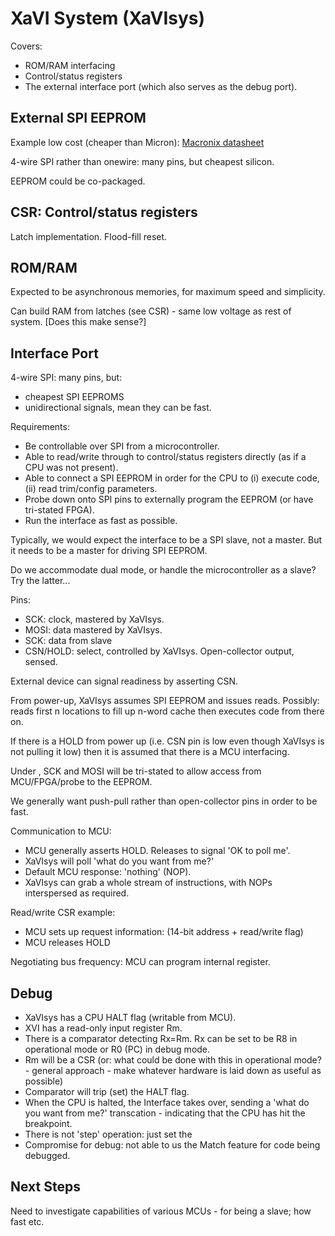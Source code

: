 
# XaVI System (XaVIsys)

Covers:
- ROM/RAM interfacing 
- Control/status registers
- The external interface port (which also serves as the debug port).

## External SPI EEPROM 

Example low cost (cheaper than Micron):
[Macronix datasheet](https://www.macronix.com/Lists/Datasheet/Attachments/7478/MX25R2035F,%20Wide%20Range,%202Mb,%20v1.6.pdf)

4-wire SPI rather than onewire: many pins, but cheapest silicon.

EEPROM could be co-packaged.


## CSR: Control/status registers 

Latch implementation. Flood-fill reset.


## ROM/RAM 

Expected to be asynchronous memories, for maximum speed and simplicity.

Can build RAM from latches (see CSR) - same low voltage as rest of system. [Does this make sense?]



## Interface Port 

4-wire SPI: many pins, but:
- cheapest SPI EEPROMS
- unidirectional signals, mean they can be fast.

Requirements:
- Be controllable over SPI from a microcontroller.
- Able to read/write through to control/status registers directly (as if a CPU was not present).
- Able to connect a SPI EEPROM in order for the CPU to (i) execute code, (ii) read trim/config parameters.
- Probe down onto SPI pins to externally program the EEPROM (or have tri-stated FPGA).
- Run the interface as fast as possible.

Typically, we would expect the interface to be a SPI slave, not a master. But it needs to be a master for driving SPI EEPROM.

Do we accommodate dual mode, or handle the microcontroller as a slave? Try the latter...

Pins:
- SCK: clock, mastered by XaVIsys.
- MOSI: data mastered by XaVIsys.
- SCK: data from slave
- CSN/HOLD: select, controlled by XaVIsys. Open-collector output, sensed.

External device can signal readiness by asserting CSN.

From power-up, XaVIsys assumes SPI EEPROM and issues reads. Possibly: reads first n locations to fill up n-word cache then executes code from there on.

If there is a HOLD from power up (i.e. CSN pin is low even though XaVIsys is not pulling it low) then it is assumed that there is a MCU interfacing.

Under <some circumstance>, SCK and MOSI will be tri-stated to allow access from MCU/FPGA/probe to the EEPROM.

We generally want push-pull rather than open-collector pins in order to be fast.

Communication to MCU:
- MCU generally asserts HOLD. Releases to signal 'OK to poll me'.
- XaVIsys will poll 'what do you want from me?'
- Default MCU response: 'nothing' (NOP).
- XaVIsys can grab a whole stream of instructions, with NOPs interspersed as required.

Read/write CSR example:
- MCU sets up request information: (14-bit address + read/write flag)
- MCU releases HOLD
  
  
Negotiating bus frequency: MCU can program internal register.


  
## Debug 
  
- XaVIsys has a CPU HALT flag (writable from MCU).
- XVI has a read-only input register Rm.
- There is a comparator detecting Rx=Rm. Rx can be set to be R8 in operational mode or R0 (PC) in debug mode.
- Rm will be a CSR (or: what could be done with this in operational mode? - general approach - make whatever hardware is laid down as useful as possible)
- Comparator will trip (set) the HALT flag.
- When the CPU is halted, the Interface takes over, sending a 'what do you want from me?' transcation - indicating that the CPU has hit the breakpoint.
- There is not 'step' operation: just set the
- Compromise for debug: not able to us the Match feature for code being debugged.


## Next Steps
  
Need to investigate capabilities of various MCUs - for being a slave; how fast etc.
  
  
  


